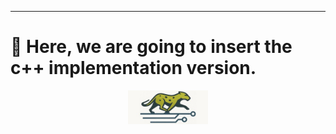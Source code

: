 ----
# 🚀 Here, we are going to insert the c++ implementation version.
<p align="center">
  <img src="../img/img_b_300.jpeg" style="width:128px" alt="Jaguar" title="Jaguar">
</p>
